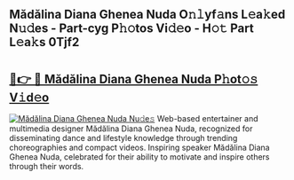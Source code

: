 ## Mădălina Diana Ghenea Nuda O𝚗𝚕yf𝚊ns L𝚎a𝚔ed N𝚞𝚍es - Part-cyg P𝚑𝚘tos Vi𝚍𝚎o - H𝚘𝚝 Part L𝚎a𝚔s 0Tjf2

# <h2><a href="http://kf4fa8.oniu.top/?m=M%c4%83d%c4%83lina+Diana+Ghenea+Nuda">🔗👉 🔴 Mădălina Diana Ghenea Nuda P𝚑ot𝚘𝚜 V𝚒d𝚎o</a></h2>

[![Mădălina Diana Ghenea Nuda Nu𝚍e𝚜](https://i.imgur.com/0qMVB7G.gif)](http://kf4fa8.oniu.top/?m=M%c4%83d%c4%83lina+Diana+Ghenea+Nuda)
Web-based entertainer and multimedia designer Mădălina Diana Ghenea Nuda, recognized for disseminating dance and lifestyle knowledge through trending choreographies and compact videos. Inspiring speaker Mădălina Diana Ghenea Nuda, celebrated for their ability to motivate and inspire others through their words.  
